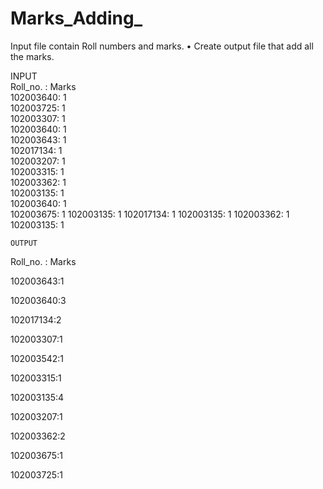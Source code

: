 # Marks_Adding_

Input file contain Roll numbers and marks.
• Create output file that add all the marks.

INPUT                                                    
 Roll_no. : Marks                                                          
    102003640: 1                                    
    102003725: 1                                    
    102003307: 1                                    
    102003640: 1                                    
    102003643: 1                                    
    102017134: 1                                    
    102003207: 1                                    
    102003315: 1                                                                
    102003362: 1                                    
    102003135: 1                                      
    102003640: 1                                      
    102003675: 1
    102003135: 1
    102017134: 1
    102003135: 1
    102003362: 1
    102003135: 1
   
    OUTPUT 
Roll_no. : Marks

102003643:1

102003640:3

102017134:2

102003307:1

102003542:1

102003315:1

102003135:4

102003207:1

102003362:2

102003675:1

102003725:1


